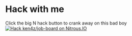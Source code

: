 Hack with me
============
Click the big N hack button to crank away on this bad boy
[![Hack ken4z/job-board on Nitrous.IO](https://d3o0mnbgv6k92a.cloudfront.net/assets/hack-l-v1-3cc067e71372f6045e1949af9d96095b.png)](https://www.nitrous.io/hack_button?source=embed&runtime=nodejs&repo=ken4z%2Fjob-board)
